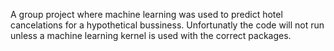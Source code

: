 A group project where machine learning was used to predict hotel cancelations for a hypothetical bussiness. Unfortunatly the code will not run unless a machine learning kernel is used with the correct packages. 

